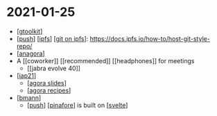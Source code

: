 # 2021-01-25

- [[gtoolkit]]
- [[push]] [[ipfs]] [[git on ipfs]]: https://docs.ipfs.io/how-to/host-git-style-repo/
- [[anagora]]
- A [[coworker]] [[recommended]] [[headphones]] for meetings
  - [[jabra evolve 40]]
- [[iap21]]
  - [[agora slides]]
  - [[agora recipes]]
- [[bmann]]
  - [[push]] [[pinafore]] is built on [[svelte]]

[//begin]: # "Autogenerated link references for markdown compatibility"
[gtoolkit]: ../gtoolkit "Gtoolkit"
[push]: ../push "Push"
[ipfs]: ../ipfs "Ipfs"
[git on ipfs]: ../git-on-ipfs "Git on Ipfs"
[anagora]: ../anagora "Anagora"
[iap21]: ../iap21 "Iap21"
[agora slides]: ../agora-slides "Agora Slides"
[agora recipes]: ../agora-recipes "Agora Recipes"
[bmann]: ../bmann "Bmann"
[pinafore]: ../pinafore "Pinafore"
[svelte]: ../svelte "Svelte"
[//end]: # "Autogenerated link references"
